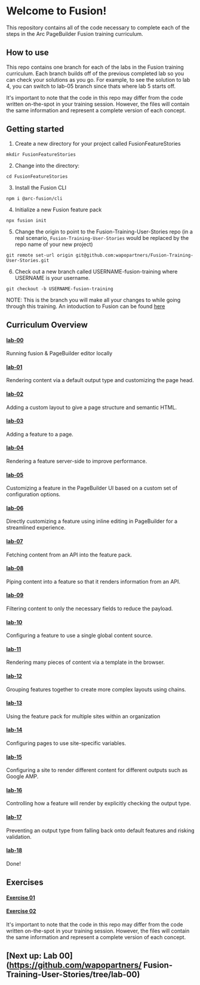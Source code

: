 # Welcome to Fusion!

This repository contains all of the code necessary to complete each of the steps in the Arc PageBuilder Fusion training curriculum.

## How to use

This repo contains one branch for each of the labs in the Fusion training curriculum. Each branch builds off of the previous completed lab so you can check your solutions as you go. For example, to see the solution to lab 4, you can switch to lab-05 branch since thats where lab 5 starts off.

It's important to note that the code in this repo may differ from the code written on-the-spot in your training session. However, the files will contain the same information and represent a complete version of each concept.

## Getting started

1. Create a new directory for your project called FusionFeatureStories
```
mkdir FusionFeatureStories
```

2. Change into the directory:
```
cd FusionFeatureStories
```

3. Install the Fusion CLI
```
npm i @arc-fusion/cli
```

4. Initialize a new Fusion feature pack
```
npx fusion init
```

5. Change the origin to point to the Fusion-Training-User-Stories repo (in a real scenario, `Fusion-Training-User-Stories` would be replaced by the repo name of your new project)
```
git remote set-url origin git@github.com:wapopartners/Fusion-Training-User-Stories.git
```

6. Check out a new branch called USERNAME-fusion-training where USERNAME is your username. 
```
git checkout -b USERNAME-fusion-training
```

NOTE: This is the branch you will make all your changes to while going through this training. An intoduction to Fusion can be found [here](https://redirector.arcpublishing.com/alc/arc-products/pagebuilder/fusion/documentation/recipes/intro.md?version=2.6)


## Curriculum Overview 

#### [lab-00](https://github.com/wapopartners/Fusion-Training-User-Stories/tree/lab-00)
Running fusion & PageBuilder editor locally

#### [lab-01](https://github.com/wapopartners/Fusion-Training-User-Stories/tree/lab-01)
Rendering content via a default output type and customizing the page head.

#### [lab-02](https://github.com/wapopartners/Fusion-Training-User-Stories/tree/lab-02)
Adding a custom layout to give a page structure and semantic HTML.

#### [lab-03](https://github.com/wapopartners/Fusion-Training-User-Stories/tree/lab-03)
Adding a feature to a page.

#### [lab-04](https://github.com/wapopartners/Fusion-Training-User-Stories/tree/lab-04)
Rendering a feature server-side to improve performance.

#### [lab-05](https://github.com/wapopartners/Fusion-Training-User-Stories/tree/lab-05)
Customizing a feature in the PageBuilder UI based on a custom set of configuration options.

#### [lab-06](https://github.com/wapopartners/Fusion-Training-User-Stories/tree/lab-06)
Directly customizing a feature using inline editing in PageBuilder for a streamlined experience.

#### [lab-07](https://github.com/wapopartners/Fusion-Training-User-Stories/tree/lab-07)
Fetching content from an API into the feature pack.

#### [lab-08](https://github.com/wapopartners/Fusion-Training-User-Stories/tree/lab-08)
Piping content into a feature so that it renders information from an API.

#### [lab-09](https://github.com/wapopartners/Fusion-Training-User-Stories/tree/lab-09)
Filtering content to only the necessary fields to reduce the payload.

#### [lab-10](https://github.com/wapopartners/Fusion-Training-User-Stories/tree/lab-10)
Configuring a feature to use a single global content source.

#### [lab-11](https://github.com/wapopartners/Fusion-Training-User-Stories/tree/lab-11)
Rendering many pieces of content via a template in the browser.

#### [lab-12](https://github.com/wapopartners/Fusion-Training-User-Stories/tree/lab-12)
Grouping features together to create more complex layouts using chains.

#### [lab-13](https://github.com/wapopartners/Fusion-Training-User-Stories/tree/lab-13)
Using the feature pack for multiple sites within an organization

#### [lab-14](https://github.com/wapopartners/Fusion-Training-User-Stories/tree/lab-14)
Configuring pages to use site-specific variables.

#### [lab-15](https://github.com/wapopartners/Fusion-Training-User-Stories/tree/lab-15)
Configuring a site to render different content for different outputs such as Google AMP.

#### [lab-16](https://github.com/wapopartners/Fusion-Training-User-Stories/tree/lab-16)
Controlling how a feature will render by explicitly checking the output type.

#### [lab-17](https://github.com/wapopartners/Fusion-Training-User-Stories/tree/lab-17)
Preventing an output type from falling back onto default features and risking validation.

#### [lab-18](https://github.com/wapopartners/Fusion-Training-User-Stories/tree/lab-18)
Done!


## Exercises

#### [Exercise 01](https://github.com/wapopartners/Fusion-Training-User-Stories/tree/exercise-01)

#### [Exercise 02](https://github.com/wapopartners/Fusion-Training-User-Stories/tree/exercise-02)



It's important to note that the code in this repo may differ from the code written on-the-spot in your training session. However, the files will contain the same information and represent a complete version of each concept.

## [Next up: Lab 00](https://github.com/wapopartners/ Fusion-Training-User-Stories/tree/lab-00)